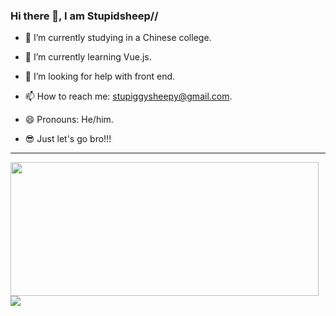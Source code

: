### Hi there 👋, I am Stupidsheep//

- 🔭 I’m currently studying in a Chinese college.

- 🌱 I’m currently learning Vue.js.

- 🤔 I’m looking for help with front end.

- 📫 How to reach me: stupiggysheepy@gmail.com.

- 😄 Pronouns: He/him.

- 😎 Just let's go bro!!!

---

<img src="https://github-readme0stats-xi.vercel.app/api?username=stupidsheepy&count_private=true&theme=tokyonight" width="493px" height="214px"/> ![](https://gh.stupidsheep.fun/api/wakatime?username=stupidsheep&layout=compact&theme=tokyonight&langs_count=10)
